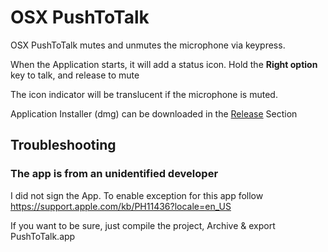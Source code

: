 # OSX PushToTalk

OSX PushToTalk mutes and unmutes the microphone via keypress.

When the Application starts, it will add a status icon. Hold the **Right option** key to talk, and release to mute

The icon indicator will be translucent if the microphone is muted.

Application Installer (dmg) can be downloaded in the [Release](https://github.com/yulrizka/osx-push-to-talk/releases) Section

## Troubleshooting

### The app is from an unidentified developer

I did not sign the App. To enable exception for this app follow https://support.apple.com/kb/PH11436?locale=en_US

If you want to be sure, just compile the project, Archive & export PushToTalk.app
